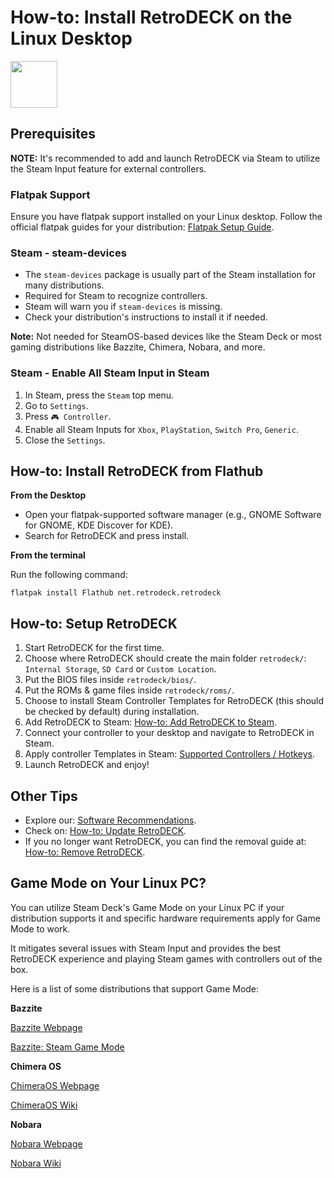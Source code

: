 # How-to: Install RetroDECK on the Linux Desktop

<img src="../../../wiki_icons/pixelitos/linux.png" width="75">

## Prerequisites

**NOTE:** It's recommended to add and launch RetroDECK via Steam to utilize the Steam Input feature for external controllers.

### Flatpak Support


Ensure you have flatpak support installed on your Linux desktop. Follow the official flatpak guides for your distribution: [Flatpak Setup Guide](https://flatpak.org/setup/).

### Steam - steam-devices

- The `steam-devices` package is usually part of the Steam installation for many distributions.
- Required for Steam to recognize controllers.
- Steam will warn you if `steam-devices` is missing.
- Check your distribution's instructions to install it if needed.

**Note:** Not needed for SteamOS-based devices like the Steam Deck or most gaming distributions like Bazzite, Chimera, Nobara, and more.

### Steam - Enable All Steam Input in Steam

1. In Steam, press the `Steam` top menu.
2. Go to `Settings`.
3. Press `🎮 Controller`.
4. Enable all Steam Inputs for `Xbox`, `PlayStation`, `Switch Pro`, `Generic`.
5. Close the `Settings`.

## How-to: Install RetroDECK from Flathub

**From the Desktop**

- Open your flatpak-supported software manager (e.g., GNOME Software for GNOME, KDE Discover for KDE).
- Search for RetroDECK and press install.

**From the terminal**

Run the following command:

`flatpak install Flathub net.retrodeck.retrodeck`

## How-to: Setup RetroDECK

1. Start RetroDECK for the first time.
2. Choose where RetroDECK should create the main folder `retrodeck/`: `Internal Storage`,  `SD Card` or `Custom Location`.
3. Put the BIOS files inside `retrodeck/bios/`.
4. Put the ROMs & game files inside `retrodeck/roms/`.
5. Choose to install Steam Controller Templates for RetroDECK (this should be checked by default) during installation.
6. Add RetroDECK to Steam: [How-to: Add RetroDECK to Steam](../../wiki_tool_guides/add-to-steam/add-to-steam.md).
7. Connect your controller to your desktop and navigate to RetroDECK in Steam.
8. Apply controller Templates in Steam: [Supported Controllers / Hotkeys](../../wiki_rd_controls/hotkeys-retrodeck.md).
9. Launch RetroDECK and enjoy!

## Other Tips

- Explore our: [Software Recommendations](../../wiki_management/software-recommendations/software-recommendations.md).
- Check on: [How-to: Update RetroDECK](../../wiki_management/retrodeck-update/retrodeck-update.md). 
- If you no longer want RetroDECK, you can find the removal guide at: [How-to: Remove RetroDECK](../../wiki_management/retrodeck-remove/retrodeck-remove.md). 

## Game Mode on Your Linux PC?

You can utilize Steam Deck's Game Mode on your Linux PC if your distribution supports it and specific hardware requirements apply for Game Mode to work. 

It mitigates several issues with Steam Input and provides the best RetroDECK experience and playing Steam games with controllers out of the box.

Here is a list of some distributions that support Game Mode:

**Bazzite**

[Bazzite Webpage](https://bazzite.gg/)

[Bazzite: Steam Game Mode](https://universal-blue.discourse.group/t/steam-gaming-mode-overview-for-handheld-htpc-images/)

**Chimera OS**

[ChimeraOS Webpage](https://chimeraos.org/)

[ChimeraOS Wiki](https://github.com/ChimeraOS/chimeraos/wiki)

**Nobara**

[Nobara Webpage](https://nobaraproject.org/download-nobara/)

[Nobara Wiki](https://wiki.nobaraproject.org)
